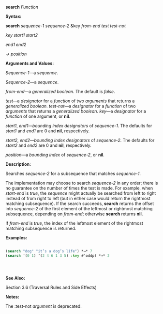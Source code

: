 **search** *Function* 



**Syntax:** 



**search** *sequence-1 sequence-2* &amp;key *from-end test test-not* 



*key start1 start2* 



*end1 end2* 



*→ position* 



**Arguments and Values:** 



*Sequence-1*—a *sequence*. 



*Sequence-2*—a *sequence*. 



*from-end*—a *generalized boolean*. The default is *false*. 



*test*—a *designator* for a *function* of two *arguments* that returns a *generalized boolean*. *test-not*—a *designator* for a *function* of two *arguments* that returns a *generalized boolean*. *key*—a *designator* for a *function* of one argument, or **nil**. 



*start1*, *end1*—*bounding index designators* of *sequence-1*. The defaults for *start1* and *end1* are 0 and **nil**, respectively. 



*start2*, *end2*—*bounding index designators* of *sequence-2*. The defaults for *start2* and *end2* are 0 and **nil**, respectively. 



*position*—a *bounding index* of *sequence-2*, or **nil**. 



**Description:** 



Searches *sequence-2* for a subsequence that matches *sequence-1*. 



The implementation may choose to search *sequence-2* in any order; there is no guarantee on the number of times the test is made. For example, when *start-end* is *true*, the *sequence* might actually be searched from left to right instead of from right to left (but in either case would return the rightmost matching subsequence). If the search succeeds, **search** returns the offset into *sequence-2* of the first element of the leftmost or rightmost matching subsequence, depending on *from-end*; otherwise **search** returns **nil**. 



If *from-end* is *true*, the index of the leftmost element of the rightmost matching subsequence is returned. 



**Examples:**
```lisp
 
(search "dog" "it’s a dog’s life") *→* 7 
(search ’(0 1) ’(2 4 6 1 3 5) :key #’oddp) *→* 2 

 
 

```
**See Also:** 



Section 3.6 (Traversal Rules and Side Effects) 



**Notes:** 



The :test-not *argument* is deprecated. 



